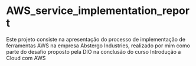 # AWS_service_implementation_report
Este projeto consiste na apresentação do processo de implementação de ferramentas AWS na empresa Abstergo  Industries, realizado por mim como parte do desafio proposto pela DIO na conclusão do curso Introdução a Cloud com AWS
